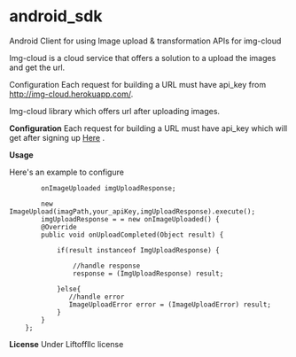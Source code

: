 # android_sdk
Android Client for using Image upload &amp; transformation APIs for img-cloud



Img-cloud is a cloud service that offers a solution to a upload the images and get the url.


Configuration
Each request for building a URL must have api_key from http://img-cloud.herokuapp.com/. 

Img-cloud library which offers url after uploading images.

<b>Configuration</b>
Each request for building a URL must have api_key which will get after signing up <a href="http://img-cloud.herokuapp.com/">Here</a> .

<b>Usage</b>

Here's an example to configure 

            onImageUploaded imgUploadResponse;

            new ImageUpload(imagPath,your_apiKey,imgUploadResponse).execute();
            imgUploadResponse = = new onImageUploaded() {
            @Override
            public void onUploadCompleted(Object result) {

                if(result instanceof ImgUploadResponse) {

                    //handle response
                    response = (ImgUploadResponse) result;

                }else{
                   //handle error
                   ImageUploadError error = (ImageUploadError) result;
                }
            }
        };
        
<B>License</B>
Under Liftoffllc license 
